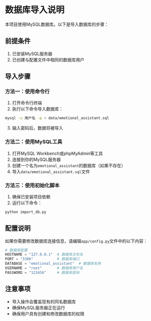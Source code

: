 # 数据库导入说明

本项目使用MySQL数据库。以下是导入数据库的步骤：

## 前提条件

1. 已安装MySQL服务器
2. 已创建与配置文件中相同的数据库用户

## 导入步骤

### 方法一：使用命令行

1. 打开命令行终端
2. 执行以下命令导入数据库：

```bash
mysql -u 用户名 -p < data/emotional_assistant.sql
```

3. 输入密码后，数据将被导入

### 方法二：使用MySQL工具

1. 打开MySQL Workbench或phpMyAdmin等工具
2. 连接到你的MySQL服务器
3. 创建一个名为`emotional_assistant`的数据库（如果不存在）
4. 导入`data/emotional_assistant.sql`文件

### 方法三：使用初始化脚本

1. 确保已安装项目依赖
2. 运行以下命令：

```bash
python import_db.py
```

## 配置说明

如果你需要修改数据库连接信息，请编辑`app/config.py`文件中的以下内容：

```python
# 数据库配置
HOSTNAME = "127.0.0.1"  # 数据库主机名
PORT = "3306"           # 数据库端口
DATABASE = "emotional_assistant"  # 数据库名称
USERNAME = "root"       # 数据库用户名
PASSWORD = "123456"     # 数据库密码
```

## 注意事项

- 导入操作会覆盖现有的同名数据库
- 确保MySQL服务器正在运行
- 确保用户具有创建和修改数据库的权限
